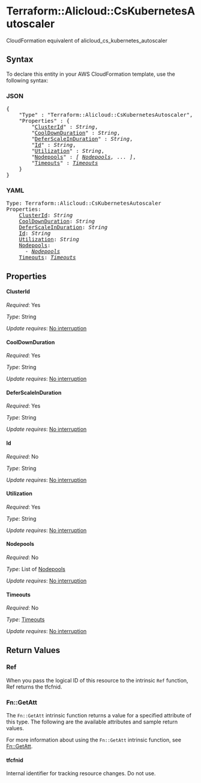 # Terraform::Alicloud::CsKubernetesAutoscaler

CloudFormation equivalent of alicloud_cs_kubernetes_autoscaler

## Syntax

To declare this entity in your AWS CloudFormation template, use the following syntax:

### JSON

<pre>
{
    "Type" : "Terraform::Alicloud::CsKubernetesAutoscaler",
    "Properties" : {
        "<a href="#clusterid" title="ClusterId">ClusterId</a>" : <i>String</i>,
        "<a href="#cooldownduration" title="CoolDownDuration">CoolDownDuration</a>" : <i>String</i>,
        "<a href="#deferscaleinduration" title="DeferScaleInDuration">DeferScaleInDuration</a>" : <i>String</i>,
        "<a href="#id" title="Id">Id</a>" : <i>String</i>,
        "<a href="#utilization" title="Utilization">Utilization</a>" : <i>String</i>,
        "<a href="#nodepools" title="Nodepools">Nodepools</a>" : <i>[ <a href="nodepools.md">Nodepools</a>, ... ]</i>,
        "<a href="#timeouts" title="Timeouts">Timeouts</a>" : <i><a href="timeouts.md">Timeouts</a></i>
    }
}
</pre>

### YAML

<pre>
Type: Terraform::Alicloud::CsKubernetesAutoscaler
Properties:
    <a href="#clusterid" title="ClusterId">ClusterId</a>: <i>String</i>
    <a href="#cooldownduration" title="CoolDownDuration">CoolDownDuration</a>: <i>String</i>
    <a href="#deferscaleinduration" title="DeferScaleInDuration">DeferScaleInDuration</a>: <i>String</i>
    <a href="#id" title="Id">Id</a>: <i>String</i>
    <a href="#utilization" title="Utilization">Utilization</a>: <i>String</i>
    <a href="#nodepools" title="Nodepools">Nodepools</a>: <i>
      - <a href="nodepools.md">Nodepools</a></i>
    <a href="#timeouts" title="Timeouts">Timeouts</a>: <i><a href="timeouts.md">Timeouts</a></i>
</pre>

## Properties

#### ClusterId

_Required_: Yes

_Type_: String

_Update requires_: [No interruption](https://docs.aws.amazon.com/AWSCloudFormation/latest/UserGuide/using-cfn-updating-stacks-update-behaviors.html#update-no-interrupt)

#### CoolDownDuration

_Required_: Yes

_Type_: String

_Update requires_: [No interruption](https://docs.aws.amazon.com/AWSCloudFormation/latest/UserGuide/using-cfn-updating-stacks-update-behaviors.html#update-no-interrupt)

#### DeferScaleInDuration

_Required_: Yes

_Type_: String

_Update requires_: [No interruption](https://docs.aws.amazon.com/AWSCloudFormation/latest/UserGuide/using-cfn-updating-stacks-update-behaviors.html#update-no-interrupt)

#### Id

_Required_: No

_Type_: String

_Update requires_: [No interruption](https://docs.aws.amazon.com/AWSCloudFormation/latest/UserGuide/using-cfn-updating-stacks-update-behaviors.html#update-no-interrupt)

#### Utilization

_Required_: Yes

_Type_: String

_Update requires_: [No interruption](https://docs.aws.amazon.com/AWSCloudFormation/latest/UserGuide/using-cfn-updating-stacks-update-behaviors.html#update-no-interrupt)

#### Nodepools

_Required_: No

_Type_: List of <a href="nodepools.md">Nodepools</a>

_Update requires_: [No interruption](https://docs.aws.amazon.com/AWSCloudFormation/latest/UserGuide/using-cfn-updating-stacks-update-behaviors.html#update-no-interrupt)

#### Timeouts

_Required_: No

_Type_: <a href="timeouts.md">Timeouts</a>

_Update requires_: [No interruption](https://docs.aws.amazon.com/AWSCloudFormation/latest/UserGuide/using-cfn-updating-stacks-update-behaviors.html#update-no-interrupt)

## Return Values

### Ref

When you pass the logical ID of this resource to the intrinsic `Ref` function, Ref returns the tfcfnid.

### Fn::GetAtt

The `Fn::GetAtt` intrinsic function returns a value for a specified attribute of this type. The following are the available attributes and sample return values.

For more information about using the `Fn::GetAtt` intrinsic function, see [Fn::GetAtt](https://docs.aws.amazon.com/AWSCloudFormation/latest/UserGuide/intrinsic-function-reference-getatt.html).

#### tfcfnid

Internal identifier for tracking resource changes. Do not use.

